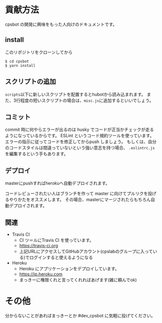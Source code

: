# 貢献方法
cpsbot の開発に興味をもった人向けのドキュメントです。

## install 
このリポジトリをクローンしてから

```
$ cd cpsbot
$ yarn install
```

## スクリプトの追加
`scripts`以下に新しいスクリプトを配置するとhubotから読み込まれます。
また、3行程度の短いスクリプトの場合は、`misc.js`に追加するといいでしょう。

## コミット
commit 時に何やらエラーが出るのは husky でコードが正当かチェックが走るようになっているからです。
ESLint というコード規約ツールを使っています。エラーの指示に従ってコードを修正してからpush しましょう。
もしくは、自分のコードスタイルは間違っていないという強い意志を持つ場合、 `.eslintrc.js` を編集するという手もあります。

## デプロイ
masterにpushすればherokuへ自動デプロイされます。

コードレビューされたい人はブランチを作って master に向けてプルリクを投げるやりかたをオススメします。
その場合、masterにマージされたらもちろん自動デプロイされます。

## 関連
- Travis CI
  - CI ツ＝ルにTravis CI を使っています。
  - https://travis-ci.org
  - 上記URLにアクセスしてGitHubアカウント(cpslabのグループに入っている)でログインすると使えるようになる
- Heroku
  - Heroku にアプリケーションをデプロイしています。
  - https://jp.heroku.com
  - まっきーに権限くれと言ってくれればあげます(雑に頼んでok)
  
# その他
分からないことがあればまっきーとか #dev_cpsbot に気軽に投げてください。
